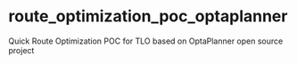# route_optimization_poc_optaplanner
Quick Route Optimization POC for TLO based on OptaPlanner open source project 
